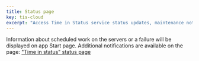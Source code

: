 ```yaml
---
title: Status page
key: tis-cloud
excerpt: "Access Time in Status service status updates, maintenance notifications, and system availability information via dedicated status page."
---
```


Information about scheduled work on the servers or a failure will be displayed on app Start page. Additional notifications are available on the page: ["Time in status" status page](https://timeinstatus.statuspage.io)
